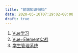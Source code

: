 ```yaml
---
title: "前端知识归档"
date: 2020-05-10T07:29:02+08:00
draft: true
---
```


1. [Vue学习](../post/vue)
2. [Vue+Element实战](../post/pos)
3. [学生管理系统](../post/vuestudent)
